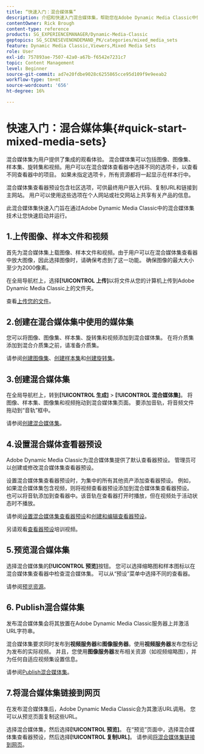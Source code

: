 ```yaml
---
title: “快速入门：混合媒体集”
description: 介绍和快速入门混合媒体集，帮助您在Adobe Dynamic Media Classic中快速启动和运行。
contentOwner: Rick Brough
content-type: reference
products: SG_EXPERIENCEMANAGER/Dynamic-Media-Classic
geptopics: SG_SCENESEVENONDEMAND_PK/categories/mixed_media_sets
feature: Dynamic Media Classic,Viewers,Mixed Media Sets
role: User
exl-id: 757893ae-7507-42a0-a67b-f6542e7231c7
topic: Content Management
level: Beginner
source-git-commit: ad7e20fdbe9028c6255865cce95d109f9e9eeab2
workflow-type: tm+mt
source-wordcount: '656'
ht-degree: 16%

---
```


# 快速入门：混合媒体集{#quick-start-mixed-media-sets}

混合媒体集为用户提供了集成的观看体验。 混合媒体集可以包括图像、图像集、样本集、旋转集和视频。用户可以在混合媒体查看器中选择不同的选项卡，以查看不同查看器中的项目。 如果未指定选项卡，所有资源都将一起显示在样本行中。

混合媒体集查看器预设包含社区选项，可供最终用户嵌入代码、复制URL和链接到主网站。 用户可以使用这些选项在个人网站或社交网站上共享有关产品的信息。

此混合媒体集快速入门旨在通过Adobe Dynamic Media Classic中的混合媒体集技术让您快速启动并运行。

## 1.上传图像、样本文件和视频

首先为混合媒体集上载图像、样本文件和视频。由于用户可以在混合媒体集查看器中放大图像，因此选择图像时，请确保考虑到了这一功能。 确保图像的最大大小至少为2000像素。

在全局导航栏上，选择&#x200B;**[!UICONTROL 上传]**&#x200B;以将文件从您的计算机上传到Adobe Dynamic Media Classic上的文件夹。

查看[上传您的文件](uploading-files.md#uploading-your-files)。

## 2.创建在混合媒体集中使用的媒体集

您可以将图像、图像集、样本集、旋转集和视频添加到混合媒体集。 在将介质集添加到混合介质集之前，请准备介质集。

请参阅[创建图像集](creating-image-set.md#creating-an-image-set)、[创建样本集](creating-swatch-set.md#creating-a-swatch-set)和[创建旋转集](creating-spin-set.md#creating-a-spin-set)。

## 3.创建混合媒体集

在全局导航栏上，转到&#x200B;**[!UICONTROL 生成]** > **[!UICONTROL 混合媒体集]**。 将图像、样本集、图像集和视频拖动到混合媒体集页面。 要添加音轨，将音频文件拖动到“音轨”框中。

请参阅[创建混合媒体集](creating-mixed-media-set.md#creating-a-mixed-media-set)。

## 4.设置混合媒体查看器预设

Adobe Dynamic Media Classic为混合媒体集提供了默认查看器预设。 管理员可以创建或修改混合媒体集查看器预设。

设置混合媒体集查看器预设时，为集中的所有其他资产添加查看器预设。 例如，如果混合媒体集包含视频，则将视频查看器预设添加到混合媒体集查看器预设。 也可以将音轨添加到查看器中。该音轨在查看器打开时播放，但在视频处于活动状态时不播放。

请参阅[设置混合媒体集查看器预设](setting-mixed-media-set-viewer.md#setting-up-a-mixed-media-set-viewer-preset)和[创建和编辑查看器预设](application-setup.md#adding-and-editing-viewer-presets)。

另请观看[查看器预设](https://s7d5.scene7.com/s7viewers/html5/VideoViewer.html?videoserverurl=https://s7d5.scene7.com/is/content/&amp;emailurl=https://s7d5.scene7.com/s7/emailFriend&amp;serverUrl=https://s7d5.scene7.com/is/image/&amp;config=Scene7SharedAssets/Universal_HTML5_Video&amp;contenturl=https://s7d5.scene7.com/skins/&amp;asset=S7tutorials/550_viewer-presets_converted%20renamed_Done-AVS)培训视频。

## 5.预览混合媒体集

选择混合媒体集的&#x200B;**[!UICONTROL 预览]**&#x200B;按钮。 您可以选择缩略图和样本图标以在混合媒体集查看器中检查混合媒体集。 可以从“预设”菜单中选择不同的查看器。

请参阅[预览资源](previewing-asset.md#previewing-an-asset)。

## 6. Publish混合媒体集

发布混合媒体集会将其放置在Adobe Dynamic Media Classic服务器上并激活URL字符串。

混合媒体集要求同时发布到&#x200B;**视频服务器**&#x200B;和&#x200B;**图像服务器**。使用&#x200B;**视频服务器**&#x200B;发布您标记为发布的实际视频。 并且，您使用&#x200B;**图像服务器**&#x200B;发布相关资源（如视频缩略图），并为任何自适应视频集设置信息。

请参阅[Publish混合媒体集](publishing-mixed-media-set.md#publishing-a-mixed-media-set)。

## 7.将混合媒体集链接到网页

在发布混合媒体集后，Adobe Dynamic Media Classic会为其激活URL调用。 您可以从预览页面复制这些URL。

选择混合媒体集，然后选择&#x200B;**[!UICONTROL 预览]**。 在“预览”页面中，选择混合媒体集查看器预设，然后选择&#x200B;**[!UICONTROL 复制URL]**。 请参阅[将混合媒体集链接到网页](linking-mixed-media-set-web.md#linking-a-mixed-media-set-to-a-web-page)。

